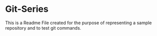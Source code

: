 # Git-Series
This is a Readme File created for the purpose of representing a sample repository and to test git commands.
